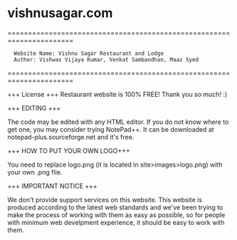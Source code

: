 # vishnusagar.com
======================================================================

	  Website Name: Vishnu Sagar Restaurant and Lodge
	  Author: Vishwas Vijaya Kumar, Venkat Sambandhan, Maaz Syed

======================================================================

+++ License +++
Restaurant website is 100% FREE! Thank you so much! :)

   

+++ EDITING +++

The code may be edited with any HTML editor. If you do not know where to get one, you may consider trying NotePad++. It can be downloaded at notepad-plus.sourceforge.net and it's free.


   +++ HOW TO PUT YOUR OWN LOGO+++

You need to replace logo.png (it is located in site>images>logo.png) with your own .png file. 


+++ IMPORTANT NOTICE +++

We don't provide support services on this website.
This website is produced according to the latest web standards and we've been trying to make the process of working with them as easy as possible, so for people with minimum web develpment experience, it should be easy to work with them. 

   
